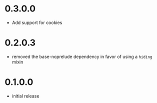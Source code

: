 # 0.3.0.0
* Add support for cookies

# 0.2.0.3
* removed the base-noprelude dependency in favor of using a `hiding` mixin

# 0.1.0.0
* initial release
